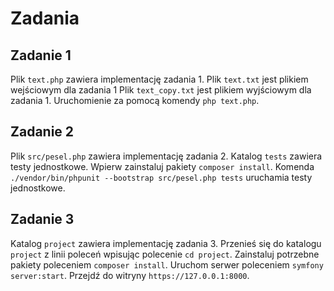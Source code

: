 # Zadania

## Zadanie 1
Plik `text.php` zawiera implementację zadania 1.
Plik `text.txt` jest plikiem wejściowym dla zadania 1
Plik `text_copy.txt` jest plikiem wyjściowym dla zadania 1.
Uruchomienie za pomocą komendy `php text.php`.

## Zadanie 2
Plik `src/pesel.php` zawiera implementację zadania 2.
Katalog `tests` zawiera testy jednostkowe.
Wpierw zainstaluj pakiety `composer install`.
Komenda `./vendor/bin/phpunit --bootstrap src/pesel.php tests` uruchamia testy jednostkowe.

## Zadanie 3
Katalog `project` zawiera implementację zadania 3.
Przenieś się do katalogu `project` z linii poleceń wpisując polecenie `cd project`.
Zainstaluj potrzebne pakiety poleceniem `composer install`.
Uruchom serwer poleceniem `symfony server:start`.
Przejdź do witryny `https://127.0.0.1:8000`.
